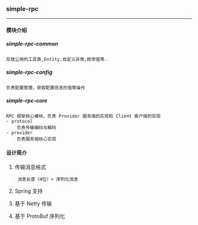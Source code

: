 ### simple-rpc
---
#### 模块介绍
##### simple-rpc-common
    存放公用的工具类,Entity,自定义异常,枚举值等.
##### simple-rpc-config
    负责配置管理，获取配置信息的值等操作
##### simple-rpc-core
    RPC 框架核心模块，负责 Provider 服务端的实现和 Client 客户端的实现
    - protocol
        负责传输编码与解码
    - provider
        负责服务端核心实现

#### 设计简介
1. 传输消息格式
    
        消息长度（4位）+ 序列化消息
     
2. Spring 支持

3. 基于 Netty 传输

4. 基于 ProtoBuf 序列化